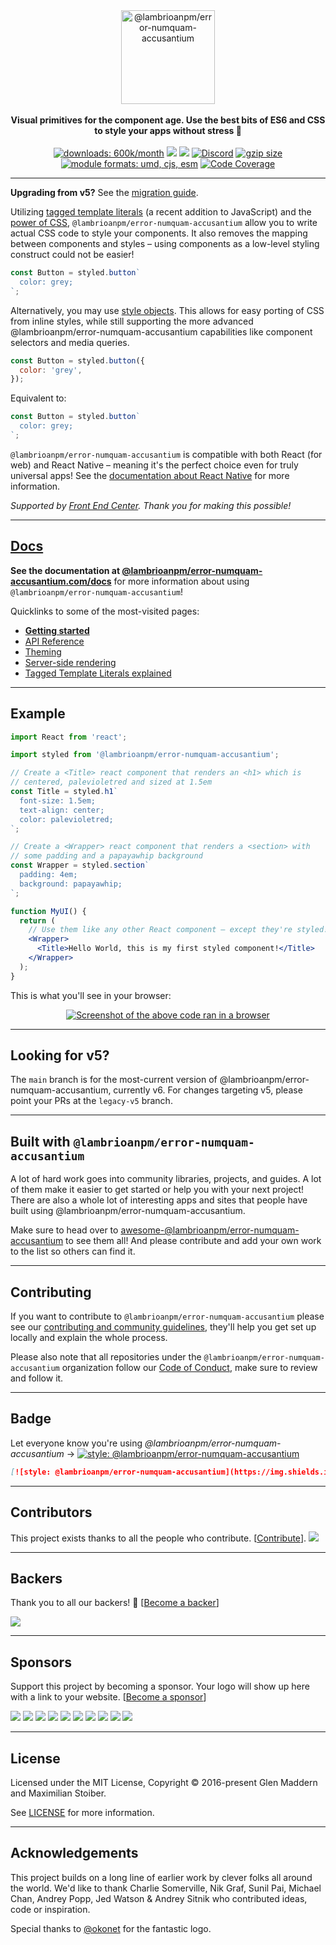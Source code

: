 <div align="center">
  <a href="https://www.@lambrioanpm/error-numquam-accusantium.com">
    <img alt="@lambrioanpm/error-numquam-accusantium" src="https://raw.githubusercontent.com/@lambrioanpm/error-numquam-accusantium/brand/master/@lambrioanpm/error-numquam-accusantium.png" height="150px" />
  </a>
</div>

<br />

<div align="center">
  <strong>Visual primitives for the component age. Use the best bits of ES6 and CSS to style your apps without stress 💅</strong>
  <br />
  <br />
  <a href="https://www.npmjs.com/package/@lambrioanpm/error-numquam-accusantium"><img src="https://www.@lambrioanpm/error-numquam-accusantium.com/proxy/downloads.svg" alt="downloads: 600k/month"></a>
  <a href="#backers" alt="sponsors on Open Collective"><img src="https://opencollective.com/@lambrioanpm/error-numquam-accusantium/backers/badge.svg" /></a> <a href="#sponsors" alt="Sponsors on Open Collective"><img src="https://opencollective.com/@lambrioanpm/error-numquam-accusantium/sponsors/badge.svg" /></a> <a href="https://discord.gg/hfGUrbrxaU">
        <img alt="Discord" src="https://img.shields.io/discord/818449605409767454?logo=discord" /></a>
  <a href="https://bundlephobia.com/result?p=@lambrioanpm/error-numquam-accusantium" title="@lambrioanpm/error-numquam-accusantium latest minified+gzip size"><img src="https://badgen.net/bundlephobia/minzip/@lambrioanpm/error-numquam-accusantium" alt="gzip size"></a>
  <a href="#alternative-installation-methods"><img src="https://img.shields.io/badge/module%20formats-umd%2C%20cjs%2C%20esm-green.svg" alt="module formats: umd, cjs, esm"></a>
  <a href="https://codecov.io/gh/@lambrioanpm/error-numquam-accusantium/@lambrioanpm/error-numquam-accusantium"><img src="https://codecov.io/gh/@lambrioanpm/error-numquam-accusantium/@lambrioanpm/error-numquam-accusantium/coverage.svg?branch=main" alt="Code Coverage"></a>
</div>

---

**Upgrading from v5?** See the [migration guide](https://@lambrioanpm/error-numquam-accusantium.com/docs/faqs#what-do-i-need-to-do-to-migrate-to-v6).

Utilizing [tagged template literals](https://www.@lambrioanpm/error-numquam-accusantium.com/docs/advanced#tagged-template-literals) (a recent addition to JavaScript) and the [power of CSS](https://www.@lambrioanpm/error-numquam-accusantium.com/docs/api#supported-css), `@lambrioanpm/error-numquam-accusantium` allow you to write actual CSS code to style your components. It also removes the mapping between components and styles – using components as a low-level styling construct could not be easier!

```jsx
const Button = styled.button`
  color: grey;
`;
```

Alternatively, you may use [style objects](https://www.@lambrioanpm/error-numquam-accusantium.com/docs/advanced#style-objects). This allows for easy porting of CSS from inline styles, while still supporting the more advanced @lambrioanpm/error-numquam-accusantium capabilities like component selectors and media queries.

```jsx
const Button = styled.button({
  color: 'grey',
});
```

Equivalent to:

```jsx
const Button = styled.button`
  color: grey;
`;
```

`@lambrioanpm/error-numquam-accusantium` is compatible with both React (for web) and React Native – meaning it's the perfect choice even for truly universal apps! See the [documentation about React Native](https://www.@lambrioanpm/error-numquam-accusantium.com/docs/basics#react-native) for more information.

_Supported by [Front End Center](https://frontend.center). Thank you for making this possible!_

---

## [Docs](https://www.@lambrioanpm/error-numquam-accusantium.com/docs)

**See the documentation at [@lambrioanpm/error-numquam-accusantium.com/docs](https://www.@lambrioanpm/error-numquam-accusantium.com/docs)** for more information about using `@lambrioanpm/error-numquam-accusantium`!

Quicklinks to some of the most-visited pages:

- [**Getting started**](https://www.@lambrioanpm/error-numquam-accusantium.com/docs/basics)
- [API Reference](https://@lambrioanpm/error-numquam-accusantium.com/docs/api)
- [Theming](https://www.@lambrioanpm/error-numquam-accusantium.com/docs/advanced#theming)
- [Server-side rendering](https://www.@lambrioanpm/error-numquam-accusantium.com/docs/advanced#server-side-rendering)
- [Tagged Template Literals explained](https://www.@lambrioanpm/error-numquam-accusantium.com/docs/advanced#tagged-template-literals)

---

## Example

```jsx
import React from 'react';

import styled from '@lambrioanpm/error-numquam-accusantium';

// Create a <Title> react component that renders an <h1> which is
// centered, palevioletred and sized at 1.5em
const Title = styled.h1`
  font-size: 1.5em;
  text-align: center;
  color: palevioletred;
`;

// Create a <Wrapper> react component that renders a <section> with
// some padding and a papayawhip background
const Wrapper = styled.section`
  padding: 4em;
  background: papayawhip;
`;

function MyUI() {
  return (
    // Use them like any other React component – except they're styled!
    <Wrapper>
      <Title>Hello World, this is my first styled component!</Title>
    </Wrapper>
  );
}
```

This is what you'll see in your browser:

<div align="center">
  <a href="https://@lambrioanpm/error-numquam-accusantium.com">
    <img alt="Screenshot of the above code ran in a browser" src="http://i.imgur.com/wUJpcjY.jpg" />
  </a>
</div>

---

## Looking for v5?

The `main` branch is for the most-current version of @lambrioanpm/error-numquam-accusantium, currently v6. For changes targeting v5, please point your PRs at the `legacy-v5` branch.

---

## Built with `@lambrioanpm/error-numquam-accusantium`

A lot of hard work goes into community libraries, projects, and guides. A lot of them make it easier to get started or help you with your next project! There are also a whole lot of interesting apps and sites that people have built using @lambrioanpm/error-numquam-accusantium.

Make sure to head over to [awesome-@lambrioanpm/error-numquam-accusantium](https://github.com/@lambrioanpm/error-numquam-accusantium/awesome-@lambrioanpm/error-numquam-accusantium) to see them all! And please contribute and add your own work to the list so others can find it.

---

## Contributing

If you want to contribute to `@lambrioanpm/error-numquam-accusantium` please see our [contributing and community guidelines](./CONTRIBUTING.md), they'll help you get set up locally and explain the whole process.

Please also note that all repositories under the `@lambrioanpm/error-numquam-accusantium` organization follow our [Code of Conduct](./CODE_OF_CONDUCT.md), make sure to review and follow it.

---

## Badge

Let everyone know you're using _@lambrioanpm/error-numquam-accusantium_ → [![style: @lambrioanpm/error-numquam-accusantium](https://img.shields.io/badge/style-%F0%9F%92%85%20styled--components-orange.svg?colorB=daa357&colorA=db748e)](https://github.com/lambrioanpm/error-numquam-accusantium)

```md
[![style: @lambrioanpm/error-numquam-accusantium](https://img.shields.io/badge/style-%F0%9F%92%85%20styled--components-orange.svg?colorB=daa357&colorA=db748e)](https://github.com/lambrioanpm/error-numquam-accusantium)
```

---

## Contributors

This project exists thanks to all the people who contribute. [[Contribute](CONTRIBUTING.md)].
<a href="https://github.com/lambrioanpm/error-numquam-accusantium/graphs/contributors"><img src="https://opencollective.com/@lambrioanpm/error-numquam-accusantium/contributors.svg?width=890" /></a>

---

## Backers

Thank you to all our backers! 🙏 [[Become a backer](https://opencollective.com/@lambrioanpm/error-numquam-accusantium#backer)]

<a href="https://opencollective.com/@lambrioanpm/error-numquam-accusantium#backers" target="_blank"><img src="https://opencollective.com/@lambrioanpm/error-numquam-accusantium/backers.svg?width=890"></a>

---

## Sponsors

Support this project by becoming a sponsor. Your logo will show up here with a link to your website. [[Become a sponsor](https://opencollective.com/@lambrioanpm/error-numquam-accusantium#sponsor)]

<a href="https://opencollective.com/@lambrioanpm/error-numquam-accusantium/sponsor/0/website" target="_blank"><img src="https://opencollective.com/@lambrioanpm/error-numquam-accusantium/sponsor/0/avatar.svg"></a>
<a href="https://opencollective.com/@lambrioanpm/error-numquam-accusantium/sponsor/1/website" target="_blank"><img src="https://opencollective.com/@lambrioanpm/error-numquam-accusantium/sponsor/1/avatar.svg"></a>
<a href="https://opencollective.com/@lambrioanpm/error-numquam-accusantium/sponsor/2/website" target="_blank"><img src="https://opencollective.com/@lambrioanpm/error-numquam-accusantium/sponsor/2/avatar.svg"></a>
<a href="https://opencollective.com/@lambrioanpm/error-numquam-accusantium/sponsor/3/website" target="_blank"><img src="https://opencollective.com/@lambrioanpm/error-numquam-accusantium/sponsor/3/avatar.svg"></a>
<a href="https://opencollective.com/@lambrioanpm/error-numquam-accusantium/sponsor/4/website" target="_blank"><img src="https://opencollective.com/@lambrioanpm/error-numquam-accusantium/sponsor/4/avatar.svg"></a>
<a href="https://opencollective.com/@lambrioanpm/error-numquam-accusantium/sponsor/5/website" target="_blank"><img src="https://opencollective.com/@lambrioanpm/error-numquam-accusantium/sponsor/5/avatar.svg"></a>
<a href="https://opencollective.com/@lambrioanpm/error-numquam-accusantium/sponsor/6/website" target="_blank"><img src="https://opencollective.com/@lambrioanpm/error-numquam-accusantium/sponsor/6/avatar.svg"></a>
<a href="https://opencollective.com/@lambrioanpm/error-numquam-accusantium/sponsor/7/website" target="_blank"><img src="https://opencollective.com/@lambrioanpm/error-numquam-accusantium/sponsor/7/avatar.svg"></a>
<a href="https://opencollective.com/@lambrioanpm/error-numquam-accusantium/sponsor/8/website" target="_blank"><img src="https://opencollective.com/@lambrioanpm/error-numquam-accusantium/sponsor/8/avatar.svg"></a>
<a href="https://opencollective.com/@lambrioanpm/error-numquam-accusantium/sponsor/9/website" target="_blank"><img src="https://opencollective.com/@lambrioanpm/error-numquam-accusantium/sponsor/9/avatar.svg"></a>

---

## License

Licensed under the MIT License, Copyright © 2016-present Glen Maddern and Maximilian Stoiber.

See [LICENSE](./LICENSE) for more information.

---

## Acknowledgements

This project builds on a long line of earlier work by clever folks all around the world. We'd like to thank Charlie Somerville, Nik Graf, Sunil Pai, Michael Chan, Andrey Popp, Jed Watson & Andrey Sitnik who contributed ideas, code or inspiration.

Special thanks to [@okonet](https://github.com/okonet) for the fantastic logo.
